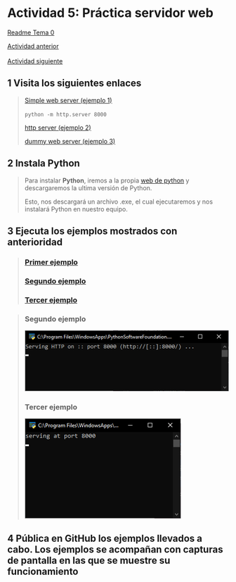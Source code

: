 # Actividad 5: Práctica servidor web

[Readme Tema 0](/Tema0/readme.md)

[Actividad anterior](0.4.md)
&emsp;&emsp;&emsp;&emsp;&emsp;&emsp;&emsp;&emsp;&emsp;&emsp;&emsp;&emsp;&emsp;&emsp;&emsp;&emsp;&emsp;&emsp;&emsp;&emsp;&emsp;&emsp;&emsp;&emsp;&emsp;&emsp;&emsp;&emsp;&emsp;&emsp;&emsp;&emsp;&emsp;
[Actividad siguiente](0.6.md)

## 1 Visita los siguientes enlaces

>
> [Simple web server (ejemplo 1)](https://docs.python.org/3/library/http.server.html)
>
> ``python -m http.server 8000``
>
> [http server (ejemplo 2)](https://github.com/python/cpython/blob/main/Lib/http/server.py)
>
> [dummy web server (ejemplo 3)](https://gist.github.com/kabinpokhrel/6fd1275603e9d5f1e284be717cbd1bff)

## 2 Instala Python

>
> Para instalar **Python**, iremos a la propia
> [web de python](https://www.python.org/)
> y descargaremos la ultima versión de Python.
>
> Esto, nos descargará un archivo .exe, el cual ejecutaremos y nos instalará Python en nuestro equipo.
>

## 3 Ejecuta los ejemplos mostrados con anterioridad

>
> ### [Primer ejemplo](res/0.5.1.py)
>
> ### [Segundo ejemplo](res/0.5.2.py)
>
> ### [Tercer ejemplo](res/0.5.3.py)
>

>
> ### Segundo ejemplo
>
> ![2](img/0.5.2.png)
>
> ### Tercer ejemplo
>
> ![3](img/0.5.3.png)

## 4 Pública en GitHub los ejemplos llevados a cabo. Los ejemplos se acompañan con capturas de pantalla en las que se muestre su funcionamiento

